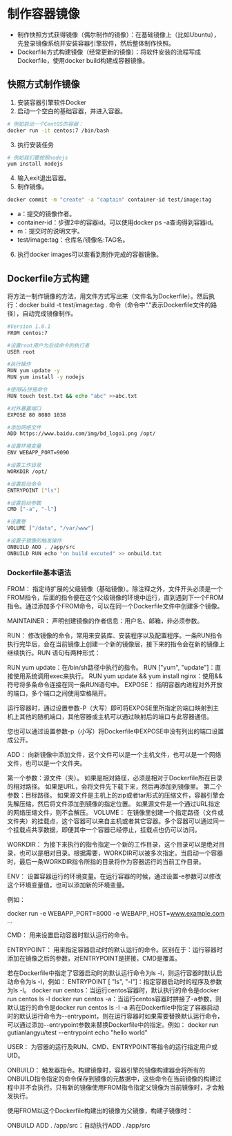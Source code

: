 # 制作容器镜像

- 制作快照方式获得镜像（偶尔制作的镜像）：在基础镜像上（比如Ubuntu），先登录镜像系统并安装容器引擎软件，然后整体制作快照。
- Dockerfile方式构建镜像（经常更新的镜像）：将软件安装的流程写成Dockerfile，使用docker build构建成容器镜像。

## 快照方式制作镜像

1. 安装容器引擎软件Docker
2. 启动一个空白的基础容器，并进入容器。
```sh
# 例如启动一个CentOS的容器：
docker run -it centos:7 /bin/bash
```
3. 执行安装任务
```sh
# 例如我们要按照nodejs
yum install nodejs
```
4. 输入exit退出容器。
5. 制作镜像。
```sh
docker commit -m "create" -a "captain" container-id test/image:tag
```
- a：提交的镜像作者。
- container-id：步骤2中的容器id。可以使用docker ps -a查询得到容器id。
- m：提交时的说明文字。
- test/image:tag：仓库名/镜像名:TAG名。
6. 执行docker images可以查看到制作完成的容器镜像。

## Dockerfile方式构建
将方法一制作镜像的方法，用文件方式写出来（文件名为Dockerfile）。然后执行：docker build -t test/image:tag . 命令（命令中“.”表示Dockerfile文件的路径），自动完成镜像制作。

```sh
#Version 1.0.1
FROM centos:7

#设置root用户为后续命令的执行者
USER root

#执行操作
RUN yum update -y
RUN yum install -y nodejs

#使用&&拼接命令
RUN touch test.txt && echo "abc" >>abc.txt

#对外暴露端口
EXPOSE 80 8080 1038

#添加网络文件
ADD https://www.baidu.com/img/bd_logo1.png /opt/

#设置环境变量
ENV WEBAPP_PORT=9090

#设置工作目录
WORKDIR /opt/

#设置启动命令
ENTRYPOINT ["ls"]

#设置启动参数
CMD ["-a", "-l"]

#设置卷
VOLUME ["/data", "/var/www"]

#设置子镜像的触发操作
ONBUILD ADD . /app/src
ONBUILD RUN echo "on build excuted" >> onbuild.txt
```


### Dockerfile基本语法
FROM：
指定待扩展的父级镜像（基础镜像）。除注释之外，文件开头必须是一个FROM指令，后面的指令便在这个父级镜像的环境中运行，直到遇到下一个FROM指令。通过添加多个FROM命令，可以在同一个Dockerfile文件中创建多个镜像。

MAINTAINER：
声明创建镜像的作者信息：用户名、邮箱，非必须参数。

RUN：
修改镜像的命令，常用来安装库、安装程序以及配置程序。一条RUN指令执行完毕后，会在当前镜像上创建一个新的镜像层，接下来的指令会在新的镜像上继续执行。RUN 语句有两种形式：

RUN yum update：在/bin/sh路径中执行的指令。
RUN ["yum", "update"]：直接使用系统调用exec来执行。
RUN yum update && yum install nginx：使用&&符号将多条命令连接在同一条RUN语句中。
EXPOSE：
指明容器内进程对外开放的端口，多个端口之间使用空格隔开。

运行容器时，通过设置参数-P（大写）即可将EXPOSE里所指定的端口映射到主机上其他的随机端口，其他容器或主机可以通过映射后的端口与此容器通信。

您也可以通过设置参数-p（小写）将Dockerfile中EXPOSE中没有列出的端口设置成公开。

ADD：
向新镜像中添加文件，这个文件可以是一个主机文件，也可以是一个网络文件，也可以是一个文件夹。

第一个参数：源文件（夹）。
如果是相对路径，必须是相对于Dockerfile所在目录的相对路径。
如果是URL，会将文件先下载下来，然后再添加到镜像里。
第二个参数：目标路径。
如果源文件是主机上的zip或者tar形式的压缩文件，容器引擎会先解压缩，然后将文件添加到镜像的指定位置。
如果源文件是一个通过URL指定的网络压缩文件，则不会解压。
VOLUME：
在镜像里创建一个指定路径（文件或文件夹）的挂载点，这个容器可以来自主机或者其它容器。多个容器可以通过同一个挂载点共享数据，即便其中一个容器已经停止，挂载点也仍可以访问。

WORKDIR：
为接下来执行的指令指定一个新的工作目录，这个目录可以是绝对目录，也可以是相对目录。根据需要，WORKDIR可以被多次指定。当启动一个容器时，最后一条WORKDIR指令所指的目录将作为容器运行的当前工作目录。

ENV：
设置容器运行的环境变量。在运行容器的时候，通过设置-e参数可以修改这个环境变量值，也可以添加新的环境变量。

例如：

docker run -e WEBAPP_PORT=8000 -e WEBAPP_HOST=www.example.com ...

CMD：
用来设置启动容器时默认运行的命令。

ENTRYPOINT：
用来指定容器启动时的默认运行的命令。区别在于：运行容器时添加在镜像之后的参数，对ENTRYPOINT是拼接，CMD是覆盖。

若在Dockerfile中指定了容器启动时的默认运行命令为ls -l，则运行容器时默认启动命令为ls -l，例如：
ENTRYPOINT [ "ls", "-l"]：指定容器启动时的程序及参数为ls -l。
docker run centos：当运行centos容器时，默认执行的命令是docker run centos ls -l
docker run centos -a：当运行centos容器时拼接了-a参数，则默认运行的命令是docker run centos ls -l -a
若在Dockerfile中指定了容器启动时的默认运行命令为--entrypoint，则在运行容器时如果需要替换默认运行命令，可以通过添加--entrypoint参数来替换Dockerfile中的指定。例如：
docker run gutianlangyu/test --entrypoint echo "hello world"

USER：
为容器的运行及RUN、CMD、ENTRYPOINT等指令的运行指定用户或UID。

ONBUILD：
触发器指令。构建镜像时，容器引擎的镜像构建器会将所有的ONBUILD指令指定的命令保存到镜像的元数据中，这些命令在当前镜像的构建过程中并不会执行。只有新的镜像使用FROM指令指定父镜像为当前镜像时，才会触发执行。

使用FROM以这个Dockerfile构建出的镜像为父镜像，构建子镜像时：

ONBUILD ADD . /app/src：自动执行ADD . /app/src
